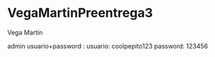 # VegaMartinPreentrega3

Vega Martin

admin usuario+password :
usuario: coolpepito123
password: 123456